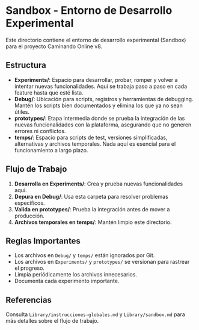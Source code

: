 # Sandbox - Entorno de Desarrollo Experimental

Este directorio contiene el entorno de desarrollo experimental (Sandbox) para el proyecto Caminando Online v8.

## Estructura

- **Experiments/**: Espacio para desarrollar, probar, romper y volver a intentar nuevas funcionalidades. Aquí se trabaja paso a paso en cada feature hasta que esté lista.
- **Debug/**: Ubicación para scripts, registros y herramientas de debugging. Mantén los scripts bien documentados y elimina los que ya no sean útiles.
- **prototypes/**: Etapa intermedia donde se prueba la integración de las nuevas funcionalidades con la plataforma, asegurando que no generen errores ni conflictos.
- **temps/**: Espacio para scripts de test, versiones simplificadas, alternativas y archivos temporales. Nada aquí es esencial para el funcionamiento a largo plazo.

## Flujo de Trabajo

1. **Desarrolla en Experiments/**: Crea y prueba nuevas funcionalidades aquí.
2. **Depura en Debug/**: Usa esta carpeta para resolver problemas específicos.
3. **Valida en prototypes/**: Prueba la integración antes de mover a producción.
4. **Archivos temporales en temps/**: Mantén limpio este directorio.

## Reglas Importantes

- Los archivos en `Debug/` y `temps/` están ignorados por Git.
- Los archivos en `Experiments/` y `prototypes/` se versionan para rastrear el progreso.
- Limpia periódicamente los archivos innecesarios.
- Documenta cada experimento importante.

## Referencias

Consulta `Library/instrucciones-globales.md` y `Library/sandbox.md` para más detalles sobre el flujo de trabajo.